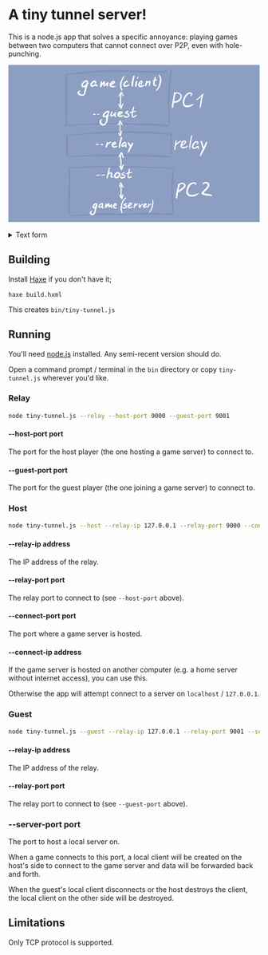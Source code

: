 # A tiny tunnel server!

This is a node.js app that solves a specific annoyance:
playing games between two computers that cannot connect over P2P,
even with hole-punching.

![](./flowchart.png)

<details>
<summary>Text form</summary>

<table><tr><td>
	Application
</td><td>
	Device
</td></tr><tr><td>
	game (client)
</td><td rowspan="2">
	PC1
</td></tr><tr><td>
	tiny-tunnel (--guest)
</td></tr><tr><td>
	tiny-tunnel (--relay)
</td><td>
	Relay
</td></tr><tr><td>
	tiny-tunnel (--host)
</td><td rowspan="2">
	PC2
</td></tr><tr><td>
	game (server)
</td></tr></table>

</details>

## Building

Install [Haxe](https://haxe.org/) if you don't have it;
```
haxe build.hxml
```
This creates `bin/tiny-tunnel.js`

## Running

You'll need [node.js](https://nodejs.org/) installed.
Any semi-recent version should do.

Open a command prompt / terminal in the `bin` directory
or copy `tiny-tunnel.js` wherever you'd like.

### Relay

```sh
node tiny-tunnel.js --relay --host-port 9000 --guest-port 9001
```

#### --host-port port
The port for the host player (the one hosting a game server) to connect to.

#### --guest-port port
The port for the guest player (the one joining a game server) to connect to.

### Host

```sh
node tiny-tunnel.js --host --relay-ip 127.0.0.1 --relay-port 9000 --connect-port 7800
```

#### --relay-ip address
The IP address of the relay.

#### --relay-port port
The relay port to connect to (see `--host-port` above).

#### --connect-port port
The port where a game server is hosted.

#### --connect-ip address
If the game server is hosted on another computer
(e.g. a home server without internet access),
you can use this.

Otherwise the app will attempt connect to a server on `localhost` / `127.0.0.1`.

### Guest
```sh
node tiny-tunnel.js --guest --relay-ip 127.0.0.1 --relay-port 9001 --server-port 7700
```

#### --relay-ip address
The IP address of the relay.

#### --relay-port port
The relay port to connect to (see `--guest-port` above).

### --server-port port
The port to host a local server on.

When a game connects to this port, a local client will be created on the host's side
to connect to the game server and data will be forwarded back and forth.

When the guest's local client disconnects or the host destroys the client,
the local client on the other side will be destroyed.

## Limitations

Only TCP protocol is supported.

